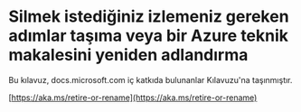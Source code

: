 # <a name="steps-to-follow-when-you-want-to-delete-move-or-rename-an-azure-technical-article"></a>Silmek istediğiniz izlemeniz gereken adımlar taşıma veya bir Azure teknik makalesini yeniden adlandırma

Bu kılavuz, docs.microsoft.com iç katkıda bulunanlar Kılavuzu'na taşınmıştır.

[https://aka.ms/retire-or-rename](https://aka.ms/retire-or-rename)
